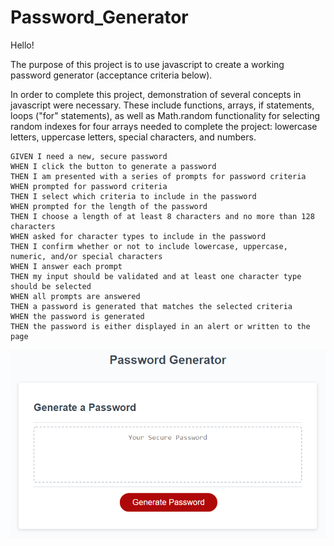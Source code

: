 # Password_Generator

Hello!

The purpose of this project is to use javascript to create a working password generator (acceptance criteria below).

In order to complete this project, demonstration of several concepts in javascript were necessary. These include functions, arrays, if statements, loops ("for" statements), as well as Math.random functionality for selecting random indexes for four arrays needed to complete the project: lowercase letters, uppercase letters, special characters, and numbers.

```
GIVEN I need a new, secure password
WHEN I click the button to generate a password
THEN I am presented with a series of prompts for password criteria
WHEN prompted for password criteria
THEN I select which criteria to include in the password
WHEN prompted for the length of the password
THEN I choose a length of at least 8 characters and no more than 128 characters
WHEN asked for character types to include in the password
THEN I confirm whether or not to include lowercase, uppercase, numeric, and/or special characters
WHEN I answer each prompt
THEN my input should be validated and at least one character type should be selected
WHEN all prompts are answered
THEN a password is generated that matches the selected criteria
WHEN the password is generated
THEN the password is either displayed in an alert or written to the page
```

![Here is a screenshot of my site.](./Assets/03-javascript-homework-demo.png)